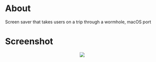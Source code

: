 # About

Screen saver that takes users on a trip through a wormhole, macOS port


# Screenshot

<p align="center">
<img src="https://github.com/nickzman/hyperspace/blob/master/thumbnail.png">
</p>
